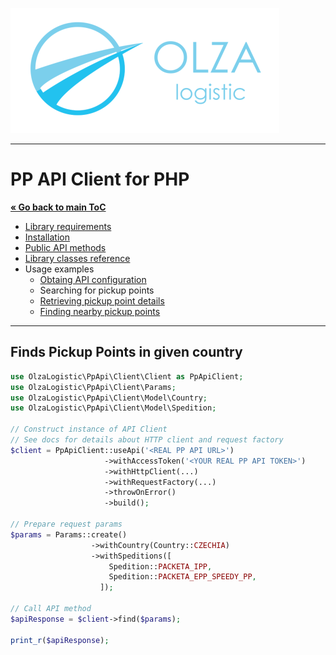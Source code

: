 ![Olza Logistic Logo](../olza-logo-small.png)

---

# PP API Client for PHP

**[« Go back to main ToC](../README.md)**

* [Library requirements](../requirements.md)
* [Installation](../installation.md)
* [Public API methods](../api.md)
* [Library classes reference](../classes.md)
* Usage examples
  * [Obtaing API configuration](config.md)
  * Searching for pickup points
  * [Retrieving pickup point details](detail.md)
  * [Finding nearby pickup points](nearby.md)

---

## Finds Pickup Points in given country

```php
use OlzaLogistic\PpApi\Client\Client as PpApiClient;
use OlzaLogistic\PpApi\Client\Params;
use OlzaLogistic\PpApi\Client\Model\Country;
use OlzaLogistic\PpApi\Client\Model\Spedition;

// Construct instance of API Client
// See docs for details about HTTP client and request factory
$client = PpApiClient::useApi('<REAL PP API URL>')
                     ->withAccessToken('<YOUR REAL PP API TOKEN>')
                     ->withHttpClient(...)
                     ->withRequestFactory(...)
                     ->throwOnError()
                     ->build();

// Prepare request params
$params = Params::create()
                  ->withCountry(Country::CZECHIA)
                  ->withSpeditions([
                      Spedition::PACKETA_IPP,
                      Spedition::PACKETA_EPP_SPEEDY_PP,
                    ]);

// Call API method
$apiResponse = $client->find($params);

print_r($apiResponse);
```
